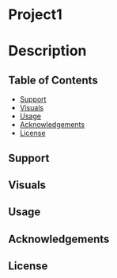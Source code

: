 # Project1

# Description

<!-- make sure to add link to the deployed site -->

## Table of Contents

- [Support](#support)
- [Visuals](#visuals)
- [Usage](#usage)
- [Acknowledgements](#acknowledgements)
- [License](#license)

## Support


## Visuals
<!-- ![Screenshot1](link to SS / path) -->
<!-- ![Screenshot2](link to SS / path) -->


## Usage


## Acknowledgements 


## License

<!-- [MIT](https://choosealicense.com/licenses/mit/) -->
